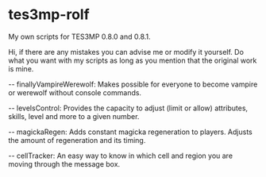# tes3mp-rolf
My own scripts for TES3MP 0.8.0 and 0.8.1.

Hi, if there are any mistakes you can advise me or modify it yourself.
Do what you want with my scripts as long as you mention that the original work is mine.

-- finallyVampireWerewolf: Makes possible for everyone to become vampire or werewolf without console commands.

-- levelsControl: Provides the capacity to adjust (limit or allow) attributes, skills, level and more to a given number.

-- magickaRegen: Adds constant magicka regeneration to players. Adjusts the amount of regeneration and its timing.

-- cellTracker: An easy way to know in which cell and region you are moving through the message box.
